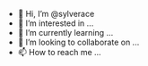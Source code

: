 - 👋 Hi, I’m @sylverace
- 👀 I’m interested in ...
- 🌱 I’m currently learning ...
- 💞️ I’m looking to collaborate on ...
- 📫 How to reach me ...

<!---
sylverace/sylverace is a ✨ special ✨ repository because its `README.md` (this file) appears on your GitHub profile.
You can click the Preview link to take a look at your changes.
--->
